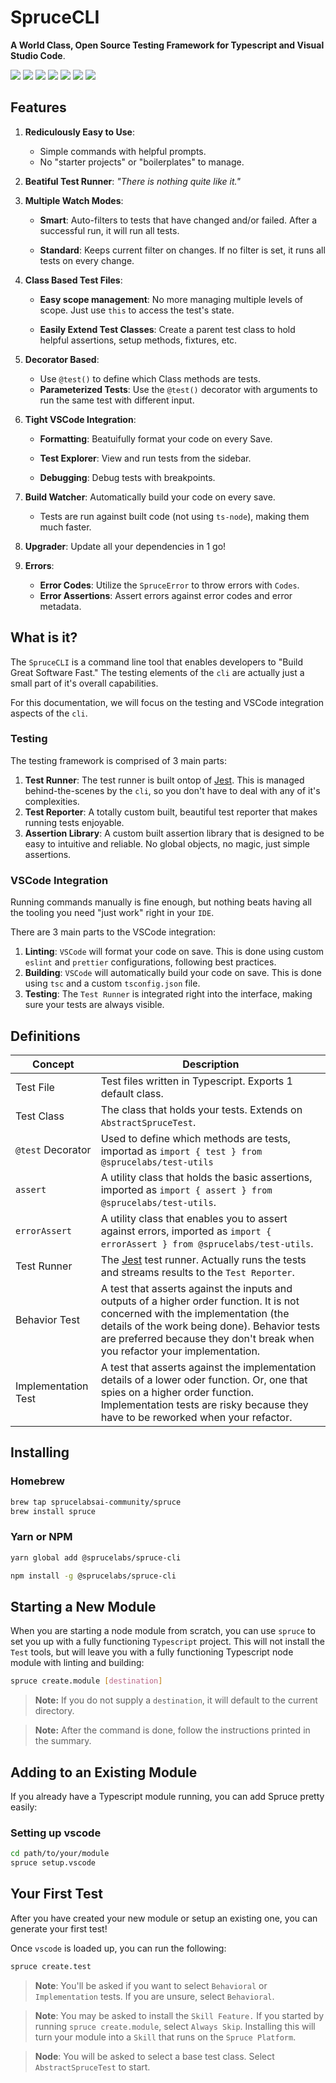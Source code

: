 # SpruceCLI

**A World Class, Open Source Testing Framework for Typescript and Visual Studio Code**. 

<div class="grid-buttons">
    <a href="https://github.com/sprucelabsai-community/spruce-cli-workspace"><img src="https://img.shields.io/github/last-commit/sprucelabsai-community/spruce-cli-workspace" /></a>
    <a href="https://github.com/sprucelabsai-community/spruce-cli-workspace"><img src="https://img.shields.io/circleci/build/github/sprucelabsai-community/spruce-cli-workspace" /></a>
    <a href="https://github.com/sprucelabsai-community/spruce-cli-workspace"><img src="https://img.shields.io/github/languages/top/sprucelabsai-community/spruce-cli-workspace" /></a>
    <a href="https://github.com/sprucelabsai-community/spruce-cli-workspace"><img src="https://img.shields.io/github/commit-activity/m/sprucelabsai-community/spruce-cli-workspace" /></a>
    <a href="https://www.npmjs.com/package/@sprucelabs/spruce-cli"><img src="https://img.shields.io/npm/dy/%40sprucelabs%2Fspruce-cli" /></a>
    <a href="https://github.com/sprucelabsai-community/spruce-cli-workspace"><img src="https://img.shields.io/github/issues/sprucelabsai-community/spruce-cli-workspace" /></a>
    <a href="https://www.npmjs.com/package/@sprucelabs/spruce-cli"><img src="https://img.shields.io/npm/v/%40sprucelabs%2Fspruce-cli" /></a>
</div>


## Features

1. **Rediculously Easy to Use**: 
    * Simple commands with helpful prompts.
    * No "starter projects" or "boilerplates" to manage.

1. **Beatiful Test Runner**: *"There is nothing quite like it."*
2. **Multiple Watch Modes**:
    * **Smart**: Auto-filters to tests that have changed and/or failed. After a successful run, it will run all tests.

    * **Standard**: Keeps current filter on changes. If no filter is set, it runs all tests on every change.
3. **Class Based Test Files**:
    * **Easy scope management**: No more managing multiple levels of scope. Just use `this` to access the test's state.

    * **Easily Extend Test Classes**: Create a parent test class to hold helpful assertions, setup methods, fixtures, etc.
2. **Decorator Based**: 
    * Use `@test()` to define which Class methods are tests.
    * **Parameterized Tests**: Use the `@test()` decorator with arguments to run the same test with different input.
4. **Tight VSCode Integration**:
    * **Formatting**: Beatuifully format your code on every Save.

    * **Test Explorer**: View and run tests from the sidebar.
    * **Debugging**: Debug tests with breakpoints.
6. **Build Watcher**: Automatically build your code on every save.
    * Tests are run against built code (not using `ts-node`), making them much faster.
7. **Upgrader**: Update all your dependencies in 1 go!
8. **Errors**:
    * **Error Codes**: Utilize the `SpruceError` to throw errors with `Codes`.
    * **Error Assertions**: Assert errors against error codes and error metadata.

## What is it?

The `SpruceCLI` is a command line tool that enables developers to "Build Great Software Fast." The testing elements of the `cli` are actually just a small part of it's overall capabilities.

For this documentation, we will focus on the testing and VSCode integration aspects of the `cli`.

### Testing

The testing framework is comprised of 3 main parts:

1. **Test Runner**: The test runner is built ontop of [Jest](https://jestjs.io). This is managed behind-the-scenes by the `cli`, so you don't have to deal with any of it's complexities.
2. **Test Reporter**: A totally custom built, beautiful test reporter that makes running tests enjoyable.
3. **Assertion Library**: A custom built assertion library that is designed to be easy to intuitive and reliable. No global objects, no magic, just simple assertions.

### VSCode Integration

Running commands manually is fine enough, but nothing beats having all the tooling you need "just work" right in your `IDE`.

There are 3 main parts to the VSCode integration:

1. **Linting**: `VSCode` will format your code on save. This is done using custom `eslint` and `prettier` configurations, following best practices.
2. **Building**: `VSCode` will automatically build your code on save. This is done using `tsc` and a custom `tsconfig.json` file.
3. **Testing**: The `Test Runner` is integrated right into the interface, making sure your tests are always visible.

## Definitions

| Concept | Description |
| --- | --- |
| Test File | Test files written in Typescript. Exports 1 default class. |
| Test Class | The class that holds your tests. Extends on `AbstractSpruceTest`. |
| `@test` Decorator | Used to define which methods are tests, importad as `import { test } from @sprucelabs/test-utils` |
| `assert` | A utility class that holds the basic assertions, imported as `import { assert } from @sprucelabs/test-utils`. |
| `errorAssert` | A utility class that enables you to assert against errors, imported as `import { errorAssert } from @sprucelabs/test-utils`. |
| Test Runner | The [Jest](https://jestjs.io) test runner. Actually runs the tests and streams results to the `Test Reporter`. |
| Behavior Test | A test that asserts against the inputs and outputs of a higher order function. It is not concerned with the implementation (the details of the work being done). Behavior tests are preferred because they don't break when you refactor your implementation. |
| Implementation Test | A test that asserts against the implementation details of a lower oder function. Or, one that spies on a higher order function. Implementation tests are risky because they have to be reworked when your refactor. |


## Installing

### Homebrew

```bash
brew tap sprucelabsai-community/spruce
brew install spruce
```

### Yarn or NPM

```bash
yarn global add @sprucelabs/spruce-cli
```

```bash
npm install -g @sprucelabs/spruce-cli
```

## Starting a New Module

When you are starting a node module from scratch, you can use `spruce` to set you up with a fully functioning `Typescript` project. This will not install the `Test` tools, but will leave you with a fully functioning Typescript node module with linting and building:


```bash
spruce create.module [destination]
```
> **Note:** If you do not supply a `destination`, it will default to the current directory.

> **Note:** After the command is done, follow the instructions printed in the summary. 

## Adding to an Existing Module

If you already have a Typescript module running, you can add Spruce pretty easily:

### Setting up vscode

```bash
cd path/to/your/module
spruce setup.vscode
```

## Your First Test
After you have created your new module or setup an existing one, you can generate your first test!

Once `vscode` is loaded up, you can run the following:

```bash
spruce create.test
```

> **Note**: You'll be asked if you want to select `Behavioral` or `Implementation` tests. If you are unsure, select `Behavioral`.

> **Note**: You may be asked to install the `Skill Feature.` If you started by running `spruce create.module`, select `Always Skip`. Installing this will turn your module into a `Skill` that runs on the `Spruce Platform`.

> **Node**: You will be asked to select a base test class. Select `AbstractSpruceTest` to start.

